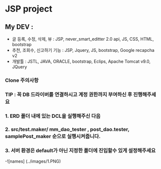 # JSP project 
## My DEV : 
 - 글 등록, 수정, 삭제, 뷰 : JSP, never_smart_editter 2.0 api, JS, CSS, HTML, bootstrap
 - 추천, 조회수, 신고하기 기능 : JSP, Jquery, JS, bootstrap, Google recapcha v2
 - 개발툴 : JSTL, JAVA, ORACLE, bootstrap, Eclips, Apache Tomcat v9.0, JQuery
 
 
### Clone 주의사항 

### TIP : 꼭 DB 드라이버를 연결하시고 계정 권한까지 부여하신 후 진행해주세요 
###  1. ERD 폴더 내에 있는 DCL을 실행해주신 다음 
###  2. src/test.maker/ mm_dao_tester , post_dao.tester, samplePost_maker 순으로 실행시켜줍니다. 
###  3. 서버 환경은 default가 아닌 지정한 폴더에 진입할수 있게 설정해주세요 
-![names] (../images/1.PNG)
